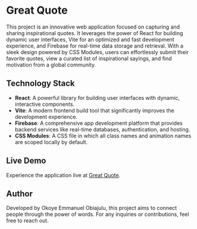 # Great Quote

This project is an innovative web application focused on capturing and sharing inspirational quotes. It leverages the power of React for building dynamic user interfaces, Vite for an optimized and fast development experience, and Firebase for real-time data storage and retrieval. With a sleek design powered by CSS Modules, users can effortlessly submit their favorite quotes, view a curated list of inspirational sayings, and find motivation from a global community.

## Technology Stack

- **React**: A powerful library for building user interfaces with dynamic, interactive components.
- **Vite**: A modern frontend build tool that significantly improves the development experience.
- **Firebase**: A comprehensive app development platform that provides backend services like real-time databases, authentication, and hosting.
- **CSS Modules**: A CSS file in which all class names and animation names are scoped locally by default.

## Live Demo

Experience the application live at [Great Quote](https://great-quote-1u1w.onrender.com/quotes).

## Author

Developed by Okoye Emmanuel Obiajulu, this project aims to connect people through the power of words. For any inquiries or contributions, feel free to reach out.